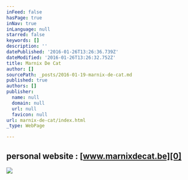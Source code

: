 ```yaml
---
inFeed: false
hasPage: true
inNav: true
inLanguage: null
starred: false
keywords: []
description: ''
datePublished: '2016-01-26T13:26:36.739Z'
dateModified: '2016-01-26T13:26:32.752Z'
title: Marnix De Cat
author: []
sourcePath: _posts/2016-01-19-marnix-de-cat.md
published: true
authors: []
publisher:
  name: null
  domain: null
  url: null
  favicon: null
url: marnix-de-cat/index.html
_type: WebPage

---
```

## personal website : [www.marnixdecat.be][0]
![](https://the-grid-user-content.s3-us-west-2.amazonaws.com/883831c9-5d52-4b1c-bf1d-1d99839a7934.jpg)

[0]: https://marnixdecat.wix.com/home
